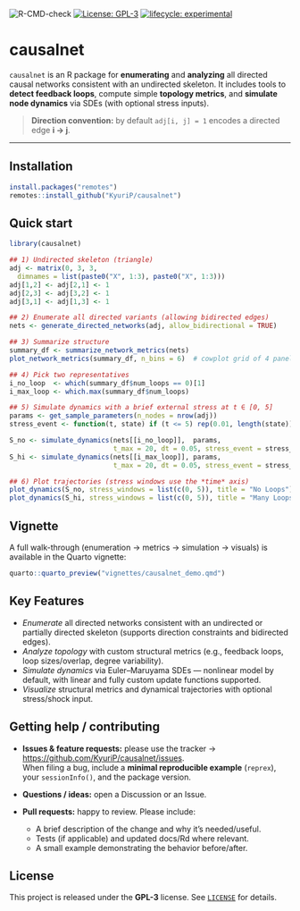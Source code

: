 ![R-CMD-check](https://github.com/KyuriP/causalnet/actions/workflows/R-CMD-check.yaml/badge.svg)
[![License: GPL-3](https://img.shields.io/badge/License-GPL%203-blue.svg)](LICENSE)
[![lifecycle: experimental](https://img.shields.io/badge/lifecycle-experimental-orange.svg)](https://lifecycle.r-lib.org/articles/stages.html#experimental)

# causalnet

`causalnet` is an R package for **enumerating** and **analyzing** all directed causal networks consistent with an undirected skeleton. It includes tools to **detect feedback loops**, compute simple **topology metrics**, and **simulate node dynamics** via SDEs (with optional stress inputs).

> **Direction convention:** by default `adj[i, j] = 1` encodes a directed edge **i → j**.

---

## Installation

```r
install.packages("remotes")
remotes::install_github("KyuriP/causalnet")
```

## Quick start

```r
library(causalnet)

## 1) Undirected skeleton (triangle)
adj <- matrix(0, 3, 3,
  dimnames = list(paste0("X", 1:3), paste0("X", 1:3)))
adj[1,2] <- adj[2,1] <- 1
adj[2,3] <- adj[3,2] <- 1
adj[3,1] <- adj[1,3] <- 1

## 2) Enumerate all directed variants (allowing bidirected edges)
nets <- generate_directed_networks(adj, allow_bidirectional = TRUE)

## 3) Summarize structure
summary_df <- summarize_network_metrics(nets)
plot_network_metrics(summary_df, n_bins = 6)  # cowplot grid of 4 panels

## 4) Pick two representatives
i_no_loop  <- which(summary_df$num_loops == 0)[1]
i_max_loop <- which.max(summary_df$num_loops)

## 5) Simulate dynamics with a brief external stress at t ∈ [0, 5]
params <- get_sample_parameters(n_nodes = nrow(adj))
stress_event <- function(t, state) if (t <= 5) rep(0.01, length(state)) else rep(0, length(state))

S_no <- simulate_dynamics(nets[[i_no_loop]],  params,
                          t_max = 20, dt = 0.05, stress_event = stress_event)
S_hi <- simulate_dynamics(nets[[i_max_loop]], params,
                          t_max = 20, dt = 0.05, stress_event = stress_event)

## 6) Plot trajectories (stress windows use the *time* axis)
plot_dynamics(S_no, stress_windows = list(c(0, 5)), title = "No Loops")
plot_dynamics(S_hi, stress_windows = list(c(0, 5)), title = "Many Loops")
```

## Vignette

A full walk-through (enumeration → metrics → simulation → visuals) is available in the Quarto vignette:

```r
quarto::quarto_preview("vignettes/causalnet_demo.qmd")
```

## Key Features

- *Enumerate* all directed networks consistent with an undirected or partially directed skeleton (supports direction constraints and bidirected edges).
- *Analyze topology* with custom structural metrics (e.g., feedback loops, loop sizes/overlap, degree variability).
- *Simulate dynamics* via Euler–Maruyama SDEs — nonlinear model by default, with linear and fully custom update functions supported.
- *Visualize* structural metrics and dynamical trajectories with optional stress/shock input.



## Getting help / contributing

- **Issues & feature requests:** please use the tracker → <https://github.com/KyuriP/causalnet/issues>.  
  When filing a bug, include a **minimal reproducible example** (`reprex`), your `sessionInfo()`, and the package version.

- **Questions / ideas:** open a Discussion or an Issue. 

- **Pull requests:** happy to review. Please include:
  - A brief description of the change and why it’s needed/useful.
  - Tests (if applicable) and updated docs/Rd where relevant.
  - A small example demonstrating the behavior before/after.


## License

This project is released under the **GPL-3** license. See [`LICENSE`](LICENSE) for details.



